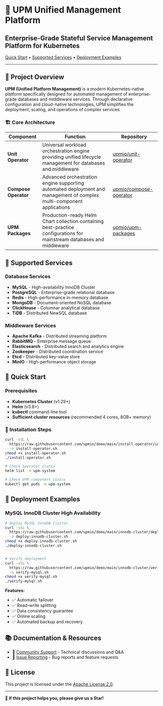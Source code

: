 # 🚀 UPM Unified Management Platform

## Enterprise-Grade Stateful Service Management Platform for Kubernetes

[Quick Start](#-quick-start) •
[Supported Services](#-supported-services) •
[Deployment Examples](#-deployment-examples)

---

## 📖 Project Overview

**UPM (Unified Platform Management)** is a modern Kubernetes-native platform
specifically designed for automated management of enterprise-grade databases
and middleware services.
Through declarative configuration and cloud-native technologies,
UPM simplifies the deployment, scaling, and operations of complex services.

### 🏗️ Core Architecture

| Component | Function | Repository |
|-----------|----------|------------|
| **Unit Operator** | Universal workload orchestration engine providing unified lifecycle management for databases and middleware | [upmio/unit-operator][1] |
| **Compose Operator** | Advanced orchestration engine supporting automated deployment and management of complex multi-component applications | [upmio/compose-operator][2] |
| **UPM Packages** | Production-ready Helm Chart collection containing best-practice configurations for mainstream databases and middleware | [upmio/upm-packages][3] |

[1]: https://github.com/upmio/unit-operator
[2]: https://github.com/upmio/compose-operator
[3]: https://github.com/upmio/upm-packages

## 🎯 Supported Services

### Database Services

- **MySQL** - High-availability InnoDB Cluster
- **PostgreSQL** - Enterprise-grade relational database
- **Redis** - High-performance in-memory database
- **MongoDB** - Document-oriented NoSQL database
- **ClickHouse** - Columnar analytical database
- **TiDB** - Distributed NewSQL database

### Middleware Services

- **Apache Kafka** - Distributed streaming platform
- **RabbitMQ** - Enterprise message queue
- **Elasticsearch** - Distributed search and analytics engine
- **Zookeeper** - Distributed coordination service
- **Etcd** - Distributed key-value store
- **MinIO** - High-performance object storage

## 🚀 Quick Start

### Prerequisites

- **Kubernetes Cluster** (v1.29+)
- **Helm** (v3.8+)
- **kubectl** command-line tool
- **Sufficient cluster resources** (recommended 4 cores, 8GB+ memory)

### 🔧 Installation Steps

```bash
curl -sSL \
  https://raw.githubusercontent.com/upmio/demo/main/install-operator/install-operator.sh \
  -o install-operator.sh
chmod +x install-operator.sh
./install-operator.sh

# Check operator status
helm list -n upm-system

# Check UPM component status
kubectl get pods -n upm-system
```

## 🔨 Deployment Examples

### MySQL InnoDB Cluster High Availability

```bash
# Deploy MySQL InnoDB Cluster
curl -sSL \
  https://raw.githubusercontent.com/upmio/demo/main/innodb-cluster/deploy-innodb-cluster.sh \
  -o deploy-innodb-cluster.sh
chmod +x deploy-innodb-cluster.sh
./deploy-innodb-cluster.sh


# Verify deployment
curl -sSL \
  https://raw.githubusercontent.com/upmio/demo/main/innodb-cluster/verify-mysql.sh \
  -o verify-mysql.sh
chmod +x verify-mysql.sh
./verify-mysql.sh
```

**Features:**

- ✅ Automatic failover
- ✅ Read-write splitting
- ✅ Data consistency guarantee
- ✅ Online scaling
- ✅ Automated backup and recovery

## 📚 Documentation & Resources

- 💬 [Community Support](https://github.com/upmio/demo/discussions) -
  Technical discussions and Q&A
- 🐛 [Issue Reporting](https://github.com/upmio/demo/issues) - Bug reports
  and feature requests

## 📄 License

This project is licensed under the [Apache License 2.0](LICENSE).

---

**🌟 If this project helps you, please give us a Star!**
